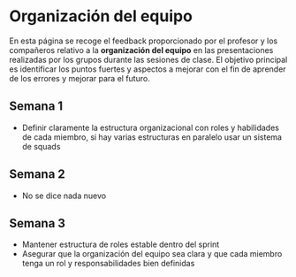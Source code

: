 # Organización del equipo

En esta página se recoge el feedback proporcionado por el profesor y los compañeros relativo a la **organización del equipo** en las presentaciones realizadas por los grupos durante las sesiones de clase. El objetivo principal es identificar los puntos fuertes y aspectos a mejorar con el fin de aprender de los errores y mejorar para el futuro.

## Semana 1
- Definir claramente la estructura organizacional con roles y habilidades de cada miembro, si hay varias estructuras en paralelo usar un sistema de squads

## Semana 2
- No se dice nada nuevo

## Semana 3
- Mantener estructura de roles estable dentro del sprint
- Asegurar que la organización del equipo sea clara y que cada miembro tenga un rol y responsabilidades bien definidas